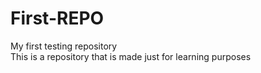 # First-REPO
My first testing repository 
<br>
This is a repository that is made just for learning purposes
